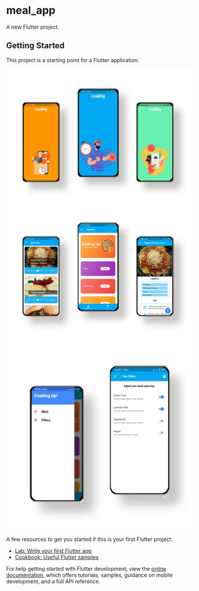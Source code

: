 # meal_app

A new Flutter project.

## Getting Started

This project is a starting point for a Flutter application.

![Screenshot](1661523972436.jpg)
![Screenshot](1661523972506.jpg)
![Screenshot](1661523972575.jpg)

A few resources to get you started if this is your first Flutter project:

- [Lab: Write your first Flutter app](https://docs.flutter.dev/get-started/codelab)
- [Cookbook: Useful Flutter samples](https://docs.flutter.dev/cookbook)

For help getting started with Flutter development, view the
[online documentation](https://docs.flutter.dev/), which offers tutorials,
samples, guidance on mobile development, and a full API reference.
